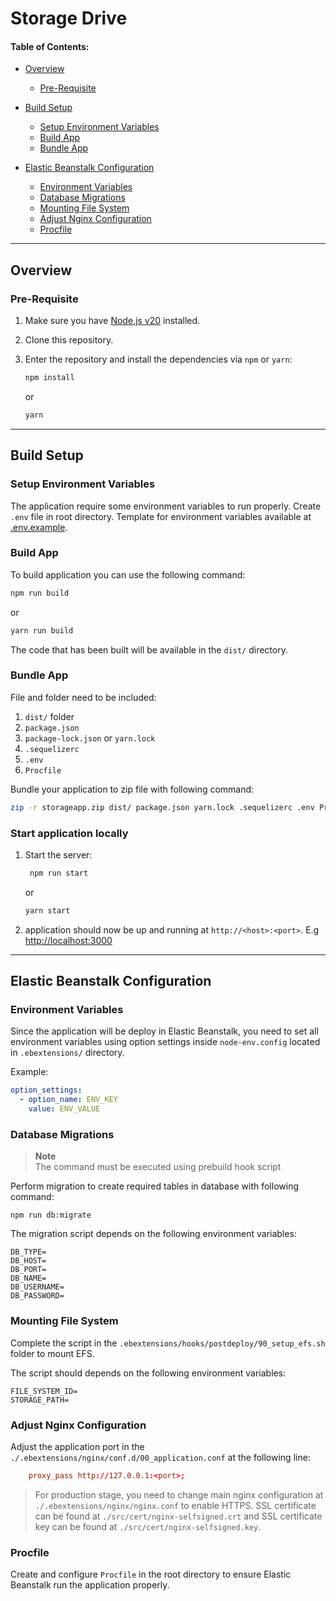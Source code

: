 # Storage Drive

#### Table of Contents:

- [Overview](#overview)

  - [Pre-Requisite](#pre-requisite)

- [Build Setup](#build-setup)

  - [Setup Environment Variables](#setup-environment-variables)
  - [Build App](#build-app)
  - [Bundle App](#bundle-app)

- [Elastic Beanstalk Configuration](#elastic-beanstalk-configuration)

  - [Environment Variables](#environment-variables)
  - [Database Migrations](#database-migration)
  - [Mounting File System](#mounting-file-system)
  - [Adjust Nginx Configuration](#adjust-nginx-configuration)
  - [Procfile](#procfile)

---

## Overview

### Pre-Requisite

1. Make sure you have [Node.js v20](https://nodejs.org/en) installed.
2. Clone this repository.
3. Enter the repository and install the dependencies via `npm` or `yarn`:

   ```sh
   npm install
   ```

   or

   ```sh
   yarn
   ```

---

## Build Setup

### Setup Environment Variables

The application require some environment variables to run properly. Create `.env` file in root directory. Template for environment variables available at [.env.example](./.env.example).

### Build App

To build application you can use the following command:

```sh
npm run build
```

or

```sh
yarn run build
```

The code that has been built will be available in the `dist/` directory.

### Bundle App

File and folder need to be included:

1. `dist/` folder
2. `package.json`
3. `package-lock.json` or `yarn.lock`
4. `.sequelizerc`
5. `.env`
6. `Procfile`


Bundle your application to zip file with following command:


```sh
zip -r storageapp.zip dist/ package.json yarn.lock .sequelizerc .env Procfile
```

### Start application locally

1. Start the server:

   ```sh
    npm run start
   ```

   or

   ```sh
   yarn start
   ```

2. application should now be up and running at `http://<host>:<port>`. E.g [http://localhost:3000](http://localhost:3000)

---

## Elastic Beanstalk Configuration

### Environment Variables

Since the application will be deploy in Elastic Beanstalk, you need to set all environment variables using option settings inside `node-env.config` located in `.ebextensions/` directory.

Example:

```yaml
option_settings:
  - option_name: ENV_KEY
    value: ENV_VALUE
```

### Database Migrations

> **Note** </br>
> The command must be executed using prebuild hook script

Perform migration to create required tables in database with following command:

```
npm run db:migrate
```

The migration script depends on the following environment variables:

```
DB_TYPE=
DB_HOST=
DB_PORT=
DB_NAME=
DB_USERNAME=
DB_PASSWORD=
```

### Mounting File System

Complete the script in the `.ebextensions/hooks/postdeploy/90_setup_efs.sh` folder to mount EFS.

The script should depends on the following environment variables:

```
FILE_SYSTEM_ID=
STORAGE_PATH=
```

### Adjust Nginx Configuration

Adjust the application port in the `./.ebextensions/nginx/conf.d/00_application.conf` at the following line:

```conf
    proxy_pass http://127.0.0.1:<port>;
```

> For production stage, you need to change main nginx configuration at `./.ebextensions/nginx/nginx.conf` to enable HTTPS. SSL certificate can be found at `./src/cert/nginx-selfsigned.crt` and SSL certificate key can be found at `./src/cert/nginx-selfsigned.key`.

### Procfile

Create and configure `Procfile` in the root directory to ensure Elastic Beanstalk run the application properly.

